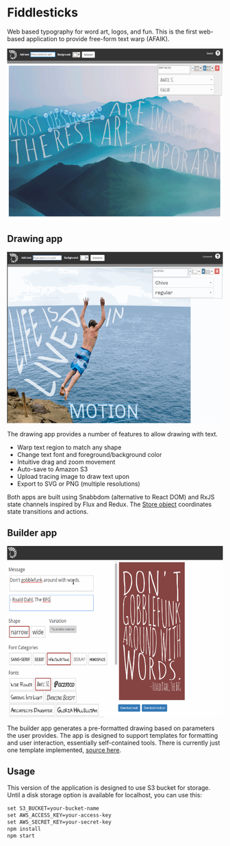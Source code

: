 # Fiddlesticks

Web based typography for word art, logos, and fun. This is the first web-based application to provide free-form text warp (AFAIK).

<img src="/fstx sketch - obstacles.png?raw=true" height="400">

## Drawing app

<img src="/fstx-demo.gif?raw=true" height="400">

The drawing app provides a number of features to allow drawing with text.

* Warp text region to match any shape
* Change text font and foreground/background color
* Intuitive drag and zoom movement
* Auto-save to Amazon S3
* Upload tracing image to draw text upon
* Export to SVG or PNG (multiple resolutions)

Both apps are built using Snabbdom (alternative to React DOM) and RxJS state channels inspired by Flux and Redux. The [Store object](./client/sketchEditor/Store.ts) coordinates state transitions and actions.

## Builder app

<img src="/fstx-builder-demo.gif?raw=true" height="400">

The builder app generates a pre-formatted drawing based on parameters the user provides. The app is designed to support  templates for formatting and user interaction, essentially self-contained tools. There is currently just one template implemented, [source here](./client/sketchBuilder/templates/Dickens.ts).

## Usage

This version of the application is designed to use S3 bucket for storage. 
Until a disk storage option is available for localhost, you can use this:

```
set S3_BUCKET=your-bucket-name
set AWS_ACCESS_KEY=your-access-key
set AWS_SECRET_KEY=your-secret-key
npm install
npm start
```
